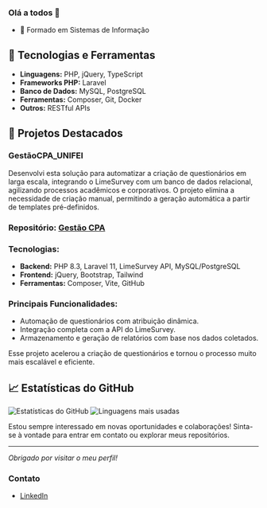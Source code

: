 ### Olá a todos 👋

- 📝 Formado em Sistemas de Informação

## 🔧 Tecnologias e Ferramentas
- **Linguagens:** PHP, jQuery, TypeScript
- **Frameworks PHP:** Laravel
- **Banco de Dados:** MySQL, PostgreSQL
- **Ferramentas:** Composer, Git, Docker
- **Outros:** RESTful APIs

## 🚀 Projetos Destacados
### GestãoCPA_UNIFEI
Desenvolvi esta solução para automatizar a criação de questionários em larga escala, integrando o LimeSurvey com um banco de dados relacional, agilizando processos acadêmicos e corporativos. O projeto elimina a necessidade de criação manual, permitindo a geração automática a partir de templates pré-definidos.
### Repositório: [Gestão CPA](https://gestaocpa.unifei.edu.br/)
### Tecnologias:
- **Backend:** PHP 8.3, Laravel 11, LimeSurvey API, MySQL/PostgreSQL
- **Frontend:** jQuery, Bootstrap, Tailwind
- **Ferramentas:** Composer, Vite, GitHub

### Principais Funcionalidades:
- Automação de questionários com atribuição dinâmica.
- Integração completa com a API do LimeSurvey.
- Armazenamento e geração de relatórios com base nos dados coletados.

Esse projeto acelerou a criação de questionários e tornou o processo muito mais escalável e eficiente.


## 📈 Estatísticas do GitHub
![Estatísticas do GitHub](https://github-readme-stats.vercel.app/api?username=tulioalvesss&show_icons=true&theme=radical)
![Linguagens mais usadas](https://github-readme-stats.vercel.app/api/top-langs/?username=tulioalvesss&layout=compact&theme=radical)

Estou sempre interessado em novas oportunidades e colaborações! Sinta-se à vontade para entrar em contato ou explorar meus repositórios.

---

_Obrigado por visitar o meu perfil!_

### Contato
- [LinkedIn](https://br.linkedin.com/in/tulio-caio-freire-alves-896544206)
